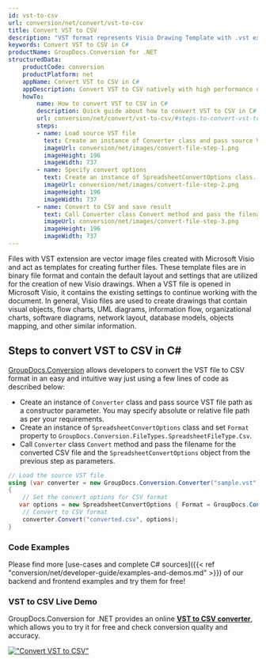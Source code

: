 ```yaml
---
id: vst-to-csv
url: conversion/net/convert/vst-to-csv
title: Convert VST to CSV
description: "VST format represents Visio Drawing Template with .vst extension. Learn how to convert VST to CSV file programmatically in C# language using GroupDocs.Conversion for .NET library."
keywords: Convert VST to CSV in C#
productName: GroupDocs.Conversion for .NET
structuredData:
    productCode: conversion
    productPlatform: net
    appName: Convert VST to CSV in C#
    appDescription: Convert VST to CSV natively with high performance using C# language and server side GroupDocs.Conversion for .NET APIs, without the use of any software like Microsoft or Open Office.
    howTo:
        name: How to convert VST to CSV in C# 
        description: Quick guide about how to convert VST to CSV in C# with high performance and accuracy.
        url: conversion/net/convert/vst-to-csv/#steps-to-convert-vst-to-csv-in-c
        steps:
        - name: Load source VST file 
          text: Create an instance of Converter class and pass source VST file path as a constructor parameter. You may specify absolute or relative file path as per your requirements. 
          imageUrl: conversion/net/images/convert-file-step-1.png
          imageHeight: 196
          imageWidth: 737
        - name: Specify convert options 
          text: Create an instance of SpreadsheetConvertOptions class.
          imageUrl: conversion/net/images/convert-file-step-2.png
          imageHeight: 196
          imageWidth: 737
        - name: Convert to CSV and save result 
          text: Call Converter class Convert method and pass the filename for the converted HTML file and the SpreadsheetConvertOptions object from the previous step as parameters.
          imageUrl: conversion/net/images/convert-file-step-3.png
          imageHeight: 196
          imageWidth: 737
---
```


Files with VST extension are vector image files created with Microsoft Visio and act as templates for creating further files. These template files are in binary file format and contain the default layout and settings that are utilized for the creation of new Visio drawings. When a VST file is opened in Microsoft Visio, it contains the existing settings to continue working with the document. In general, Visio files are used to create drawings that contain visual objects, flow charts, UML diagrams, information flow, organizational charts, software diagrams, network layout, database models, objects mapping, and other similar information.

## Steps to convert VST to CSV in C#

[GroupDocs.Conversion](https://products.groupdocs.com/conversion/net) allows developers to convert the VST file to CSV format in an easy and intuitive way just using a few lines of code as described below:

* Create an instance of `Converter` class and pass source VST file path as a constructor parameter. You may specify absolute or relative file path as per your requirements. 
* Create an instance of `SpreadsheetConvertOptions` class and set `Format` property to `GroupDocs.Conversion.FileTypes.SpreadsheetFileType.Csv`.
* Call `Converter` class `Convert` method and pass the filename for the converted CSV file and the `SpreadsheetConvertOptions` object from the previous step as parameters.

```csharp
// Load the source VST file
using (var converter = new GroupDocs.Conversion.Converter("sample.vst"))
{
    // Set the convert options for CSV format
   var options = new SpreadsheetConvertOptions { Format = GroupDocs.Conversion.FileTypes.SpreadsheetFileType.Csv };
    // Convert to CSV format
    converter.Convert("converted.csv", options);
}
```

### Code Examples

Please find more [use-cases and complete C# sources]({{< ref "conversion/net/developer-guide/examples-and-demos.md" >}}) of our backend and frontend examples and try them for free!

### VST to CSV Live Demo

GroupDocs.Conversion for .NET provides an online [**VST to CSV converter**](https://products.groupdocs.app/conversion/vst-to-csv), which allows you to try it for free and check conversion quality and accuracy.

[!["Convert VST to CSV"](conversion/net/images/convert-to-csv/convert-vst-to-csv.png)](https://products.groupdocs.app/conversion/vst-to-csv)